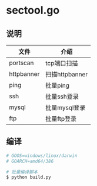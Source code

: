 # sectool.go

## 说明

| 文件 | 介绍 | 
| --- | --- | 
| portscan | tcp端口扫描 |
| httpbanner | 扫描httpbanner |
| ping | 批量ping |
| ssh | 批量ssh登录 |
| mysql | 批量mysql登录 |
| ftp | 批量ftp登录 |


## 编译

```bash
# GOOS=windows/linux/darwin
# GOARCH=amd64/386 

# 批量编译脚本
$ python build.py
```
